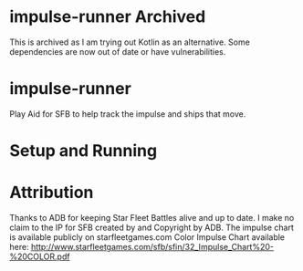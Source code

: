 # impulse-runner Archived
This is archived as I am trying out Kotlin as an alternative. Some dependencies are now out of date or have vulnerabilities.

# impulse-runner
Play Aid for SFB to help track the impulse and ships that move.

# Setup and Running

# Attribution
Thanks to ADB for keeping Star Fleet Battles alive and up to date. I make no claim to the IP for SFB created by and Copyright by ADB. The impulse chart is available publicly on starfleetgames.com
Color Impulse Chart available here:
http://www.starfleetgames.com/sfb/sfin/32_Impulse_Chart%20-%20COLOR.pdf
